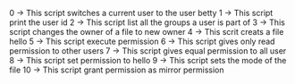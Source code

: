 0 -> This script switches a current user to the user betty
1 -> This script print the user id
2 -> This script list all the groups a user is part of
3 -> This script changes the owner of a file to new owner
4 -> This scrit creats a file hello
5 -> This script execute permission
6 -> This script gives only read permission to other users
7 -> This script gives equal permission to all user
8 -> This script set permission to hello
9 -> This script sets the mode of the file
10 -> This script grant permission as mirror permission 
